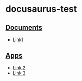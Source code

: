 # docusaurus-test

## [Documents](https://ghost21899.github.io/test-docusaurus-2/docs/category/documents)

- [Link1](https://ghost21899.github.io/test-docusaurus-2/docs/documents/A)

## [Apps](https://ghost21899.github.io/test-docusaurus-2/docs/category/Apps)

- [Link 2](https://ghost21899.github.io/test-docusaurus-2/docs/Apps/A)
- [Link 3](https://ghost21899.github.io/test-docusaurus-2/docs/Apps/B)
